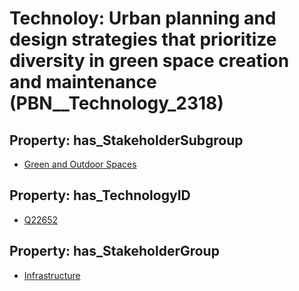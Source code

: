 # Technoloy: __Urban planning and design strategies that prioritize diversity in green space creation and maintenance__ (PBN__Technology_2318)

## Property: has_StakeholderSubgroup

* [Green and Outdoor Spaces](PBN__TechSubgroup_83)

## Property: has_TechnologyID

* [Q22652](Q22652)

## Property: has_StakeholderGroup

* [Infrastructure](PBN__TechGroup_4)

